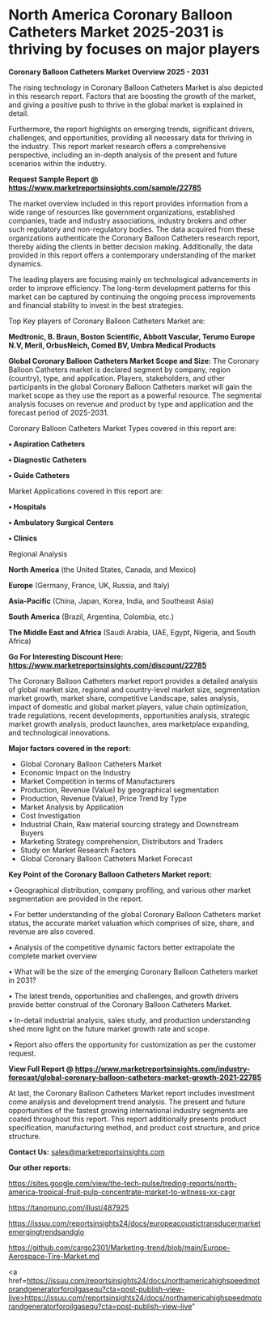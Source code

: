 # North America Coronary Balloon Catheters Market 2025-2031 is thriving by focuses on major players

<Strong> Coronary Balloon Catheters Market Overview 2025 - 2031</strong>

The rising technology in Coronary Balloon Catheters Market is also depicted in this research report. Factors that are boosting the growth of the market, and giving a positive push to thrive in the global market is explained in detail.

Furthermore, the report highlights on emerging trends, significant drivers, challenges, and opportunities, providing all necessary data for thriving in the industry. This report market research offers a comprehensive perspective, including an in-depth analysis of the present and future scenarios within the industry.

<strong>Request Sample Report @ <a href=https://www.marketreportsinsights.com/sample/22785>https://www.marketreportsinsights.com/sample/22785</a></strong>

The market overview included in this report provides information from a wide range of resources like government organizations, established companies, trade and industry associations, industry brokers and other such regulatory and non-regulatory bodies. The data acquired from these organizations authenticate the Coronary Balloon Catheters research report, thereby aiding the clients in better decision making. Additionally, the data provided in this report offers a contemporary understanding of the market dynamics.

The leading players are focusing mainly on technological advancements in order to improve efficiency. The long-term development patterns for this market can be captured by continuing the ongoing process improvements and financial stability to invest in the best strategies.

Top Key players of Coronary Balloon Catheters Market are:

<strong>Medtronic, B. Braun, Boston Scientific, Abbott Vascular, Terumo Europe N.V, Meril, OrbusNeich, Comed BV, Umbra Medical Products</strong>

<strong><b>Global Coronary Balloon Catheters Market Scope and Size:</b></strong>
The Coronary Balloon Catheters market is declared segment by company, region (country), type, and application. Players, stakeholders, and other participants in the global Coronary Balloon Catheters market will gain the market scope as they use the report as a powerful resource. The segmental analysis focuses on revenue and product by type and application and the forecast period of 2025-2031.

Coronary Balloon Catheters Market Types covered in this report are:

<strong>• Aspiration Catheters

• Diagnostic Catheters

• Guide Catheters</strong>

Market Applications covered in this report are:

<strong>• Hospitals

• Ambulatory Surgical Centers

• Clinics</strong> 

Regional Analysis

<strong>North America</strong> (the United States, Canada, and Mexico)

<strong>Europe</strong> (Germany, France, UK, Russia, and Italy)

<strong>Asia-Pacific</strong> (China, Japan, Korea, India, and Southeast Asia)

<strong>South America</strong> (Brazil, Argentina, Colombia, etc.)

<strong>The Middle East and Africa</strong> (Saudi Arabia, UAE, Egypt, Nigeria, and South Africa)

<strong>Go For Interesting Discount Here: <a href=https://www.marketreportsinsights.com/discount/22785>https://www.marketreportsinsights.com/discount/22785</a></strong>

The Coronary Balloon Catheters market report provides a detailed analysis of global market size, regional and country-level market size, segmentation market growth, market share, competitive Landscape, sales analysis, impact of domestic and global market players, value chain optimization, trade regulations, recent developments, opportunities analysis, strategic market growth analysis, product launches, area marketplace expanding, and technological innovations.

<strong><b>Major factors covered in the report:</b></strong>
<ul>
  <li>Global Coronary Balloon Catheters Market </li>
  <li>Economic Impact on the Industry</li>
  <li>Market Competition in terms of Manufacturers</li>
  <li>Production, Revenue (Value) by geographical segmentation</li>
  <li>Production, Revenue (Value), Price Trend by Type</li>
  <li>Market Analysis by Application</li>
  <li>Cost Investigation</li>
  <li>Industrial Chain, Raw material sourcing strategy and Downstream Buyers</li>
  <li>Marketing Strategy comprehension, Distributors and Traders</li>
  <li>Study on Market Research Factors</li>
  <li>Global Coronary Balloon Catheters Market Forecast</li>
</ul>

<strong><b>Key Point of the Coronary Balloon Catheters Market report:</b></strong>

• Geographical distribution, company profiling, and various other market segmentation are provided in the report.

• For better understanding of the global Coronary Balloon Catheters market status, the accurate market valuation which comprises of size, share, and revenue are also covered.

• Analysis of the competitive dynamic factors better extrapolate the complete market overview

• What will be the size of the emerging Coronary Balloon Catheters market in 2031?

• The latest trends, opportunities and challenges, and growth drivers provide better construal of the Coronary Balloon Catheters Market.

• In-detail industrial analysis, sales study, and production understanding shed more light on the future market growth rate and scope.

• Report also offers the opportunity for customization as per the customer request.

<strong><b>View Full Report @ <a href=https://www.marketreportsinsights.com/industry-forecast/global-coronary-balloon-catheters-market-growth-2021-22785>https://www.marketreportsinsights.com/industry-forecast/global-coronary-balloon-catheters-market-growth-2021-22785</a></b></strong>


At last, the Coronary Balloon Catheters Market report includes investment come analysis and development trend analysis. The present and future opportunities of the fastest growing international industry segments are coated throughout this report. This report additionally presents product specification, manufacturing method, and product cost structure, and price structure.

<strong>Contact Us:</strong>
sales@marketreportsinsights.com

<strong>Our other reports:</strong>

<a href=https://sites.google.com/view/the-tech-pulse/treding-reports/north-america-tropical-fruit-pulp-concentrate-market-to-witness-xx-cagr>https://sites.google.com/view/the-tech-pulse/treding-reports/north-america-tropical-fruit-pulp-concentrate-market-to-witness-xx-cagr</a>

<a href=https://tanomuno.com/illust/487925>https://tanomuno.com/illust/487925</a>

<a href=https://issuu.com/reportsinsights24/docs/europeacoustictransducermarketemergingtrendsandglo>https://issuu.com/reportsinsights24/docs/europeacoustictransducermarketemergingtrendsandglo</a>

<a href=https://github.com/cargo2301/Marketing-trend/blob/main/Europe-Aerospace-Tire-Market.md>https://github.com/cargo2301/Marketing-trend/blob/main/Europe-Aerospace-Tire-Market.md</a>

<a href=https://issuu.com/reportsinsights24/docs/northamericahighspeedmotorandgeneratorforoilgasequ?cta=post-publish-view-live>https://issuu.com/reportsinsights24/docs/northamericahighspeedmotorandgeneratorforoilgasequ?cta=post-publish-view-live</a>"
